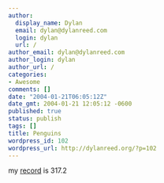 ```yaml
---
author:
  display_name: Dylan
  email: dylan@dylanreed.com
  login: dylan
  url: /
author_email: dylan@dylanreed.com
author_login: dylan
author_url: /
categories:
- Awesome
comments: []
date: "2004-01-21T06:05:12Z"
date_gmt: 2004-01-21 12:05:12 -0600
published: true
status: publish
tags: []
title: Penguins
wordpress_id: 102
wordpress_url: http://dylanreed.org/?p=102
---
```


my [record][1] is 317.2

   [1]: http://nata2.info/humor/flash/yeti_baseball.swf

